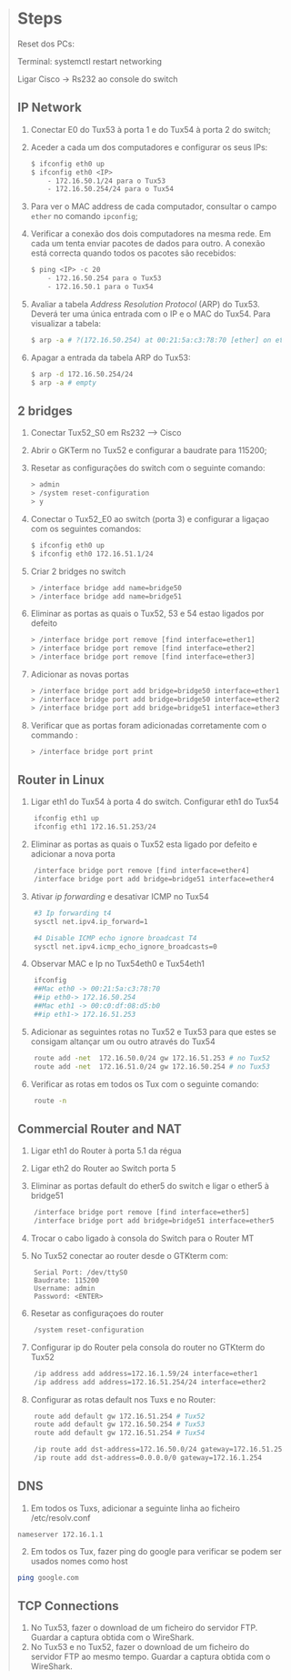 > # Steps
> 
> Reset dos PCs:
> 
> Terminal: systemctl restart networking
> 
> Ligar Cisco -> Rs232 ao console do switch
>
> ## IP Network
>
> 1. Conectar E0 do Tux53 à porta 1 e do Tux54 à porta 2 do switch;
> 2. Aceder a cada um dos computadores e configurar os seus IPs:
> 
>     ```bash
>     $ ifconfig eth0 up
>     $ ifconfig eth0 <IP>
>         - 172.16.50.1/24 para o Tux53
>         - 172.16.50.254/24 para o Tux54
>     ```
> 
> 3. Para ver o MAC address de cada computador, consultar o campo `ether` no comando `ipconfig`;
> 4. Verificar a conexão dos dois computadores na mesma rede. Em cada um tenta enviar pacotes de dados para outro. A conexão está correcta quando todos os pacotes são recebidos:
> 
>     ```bash
>     $ ping <IP> -c 20
>         - 172.16.50.254 para o Tux53
>         - 172.16.50.1 para o Tux54
>     ```
> 
> 5. Avaliar a tabela *Address Resolution Protocol* (ARP) do Tux53. Deverá ter uma única entrada com o IP e o MAC do Tux54. Para visualizar a tabela:
> 
>     ```bash
>     $ arp -a # ?(172.16.50.254) at 00:21:5a:c3:78:70 [ether] on eth0
>     ```
> 
> 6. Apagar a entrada da tabela ARP do Tux53:
> 
>     ```bash
>     $ arp -d 172.16.50.254/24
>     $ arp -a # empty
>     ```
>
> ## 2 bridges
> 1. Conectar Tux52_S0 em Rs232 –> Cisco
> 3. Abrir o GKTerm no Tux52 e configurar a baudrate para 115200;
> 4. Resetar as configurações do switch com o seguinte comando:
> 
>     ```bash
>     > admin
>     > /system reset-configuration
>     > y
>     ```
> 
> 5. Conectar o Tux52_E0 ao switch (porta 3) e configurar a ligaçao com os seguintes comandos:
> 
>     ```bash
>     $ ifconfig eth0 up
>     $ ifconfig eth0 172.16.51.1/24
>     ```
> 
> 6. Criar 2 bridges no switch
> 
>     ```bash
>     > /interface bridge add name=bridge50
>     > /interface bridge add name=bridge51
>     ```
> 
> 7. Eliminar as portas as quais o Tux52, 53 e 54 estao ligados por defeito
> 
>     ```bash
>     > /interface bridge port remove [find interface=ether1] 
>     > /interface bridge port remove [find interface=ether2] 
>     > /interface bridge port remove [find interface=ether3] 
>     ```
> 
> 8. Adicionar as novas portas
> 
>     ```bash
>     > /interface bridge port add bridge=bridge50 interface=ether1
>     > /interface bridge port add bridge=bridge50 interface=ether2 
>     > /interface bridge port add bridge=bridge51 interface=ether3
>     ```
> 
> 9. Verificar que as portas foram adicionadas corretamente com o commando :
> 
>     ```bash
>     > /interface bridge port print
>     ```
> ## Router in Linux
> 
> 1. Ligar eth1 do Tux54 à porta 4 do switch. Configurar eth1 do Tux54
> ```bash
>     ifconfig eth1 up
>     ifconfig eth1 172.16.51.253/24
> ```
> 
> 2. Eliminar as portas as quais o Tux52 esta ligado por defeito e adicionar a nova porta
> ```bash
>     /interface bridge port remove [find interface=ether4]
>     /interface bridge port add bridge=bridge51 interface=ether4
> ```
> 
> 3. Ativar *ip forwarding* e desativar ICMP no Tux54
> ```bash
>     #3 Ip forwarding t4
>     sysctl net.ipv4.ip_forward=1
> 
>     #4 Disable ICMP echo ignore broadcast T4
>     sysctl net.ipv4.icmp_echo_ignore_broadcasts=0
> ```
> 
> 4. Observar MAC e Ip no Tux54eth0 e Tux54eth1
> ```bash
>     ifconfig
>     ##Mac eth0 -> 00:21:5a:c3:78:70
>     ##ip eth0-> 172.16.50.254
>     ##Mac eth1 -> 00:c0:df:08:d5:b0
>     ##ip eth1-> 172.16.51.253
> ```
> 
> 5. Adicionar as seguintes rotas no Tux52 e Tux53 para que estes se consigam altançar um ou outro através do Tux54
> ```bash
>     route add -net  172.16.50.0/24 gw 172.16.51.253 # no Tux52
>     route add -net  172.16.51.0/24 gw 172.16.50.254 # no Tux53
> ```
> 
> 6. Verificar as rotas em todos os Tux com o seguinte comando:
> ```bash
>     route -n
> ```
>
> ## Commercial Router and NAT
>
> 1. Ligar eth1 do Router à porta 5.1 da régua
>
> 2. Ligar eth2 do Router ao Switch porta 5
> 
> 3. Eliminar as portas default do ether5 do switch e ligar o ether5 à bridge51
> 
> ```bash
>     /interface bridge port remove [find interface=ether5]
>     /interface bridge port add bridge=bridge51 interface=ether5
> ```
> 
> 4. Trocar o cabo ligado à consola do Switch para o Router MT
> 
> 5. No Tux52 conectar ao router desde o GTKterm com:
> 
> ```note
>     Serial Port: /dev/ttyS0
>     Baudrate: 115200
>     Username: admin
>     Password: <ENTER>
> ```
> 
> 6. Resetar as configuraçoes do router
> 
> ```bash
>     /system reset-configuration
> ```
> 
> 7. Configurar ip do Router pela consola do router no GTKterm do Tux52
> 
> ```bash
>     /ip address add address=172.16.1.59/24 interface=ether1
>     /ip address add address=172.16.51.254/24 interface=ether2
> ```
> 
> 8. Configurar as rotas default nos Tuxs e no Router:
> 
> ```bash
>     route add default gw 172.16.51.254 # Tux52
>     route add default gw 172.16.50.254 # Tux53
>     route add default gw 172.16.51.254 # Tux54
> 
>     /ip route add dst-address=172.16.50.0/24 gateway=172.16.51.253  # Router console
>     /ip route add dst-address=0.0.0.0/0 gateway=172.16.1.254        # Router console
> ```
> 
> ## DNS
> 1. Em todos os Tuxs, adicionar a seguinte linha ao ficheiro /etc/resolv.conf
> 
> ```note
> nameserver 172.16.1.1
> ```
> 2. Em todos os Tux, fazer ping do google para verificar se podem ser usados nomes como host
> 
> ```bash
> ping google.com
> ```
> 
> ## TCP Connections
> 1. No Tux53, fazer o download de um ficheiro do servidor FTP. Guardar a captura obtida com o WireShark.
> 2. No Tux53 e no Tux52, fazer o download de um ficheiro do servidor FTP ao mesmo tempo. Guardar a captura obtida com o WireShark.

